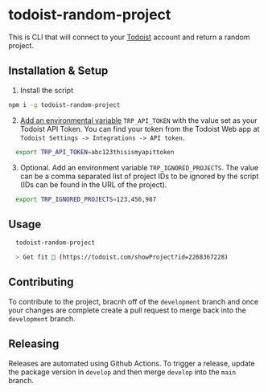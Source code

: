# todoist-random-project

This is CLI that will connect to your [Todoist](https://todoist.com/) account and return a random
project.

## Installation & Setup

1. Install the script

```sh
npm i -g todoist-random-project
```

2. [Add an environmental variable](https://www.twilio.com/blog/2017/01/how-to-set-environment-variables.html) `TRP_API_TOKEN`
   with the value set as your Todoist API Token. You can find your token from the Todoist Web app
   at `Todoist Settings -> Integrations -> API token`.

```sh
  export TRP_API_TOKEN=abc123thisismyapittoken
```

3. Optional. Add an environment variable `TRP_IGNORED_PROJECTS`. The value can be a comma separated
   list of project IDs to be ignored by the script (IDs can be found in the URL of the project).

```sh
  export TRP_IGNORED_PROJECTS=123,456,987
```

## Usage

```sh
  todoist-random-project

  > Get fit 💪 (https://todoist.com/showProject?id=2268367228)
```

## Contributing

To contribute to the project, bracnh off of the `development` branch and once your changes are
complete create a pull request to merge back into the `development` branch.

## Releasing

Releases are automated using Github Actions. To trigger a release, update the package version
in `develop` and then merge `develop` into the `main` branch.
